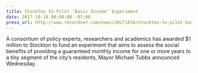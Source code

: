 ```yaml
---
title: Stockton to Pilot ‘Basic Income’ Experiment
date: 2017-10-18 00:00:00 -07:00
press_url: http://www.recordnet.com/news/20171018/stockton-to-pilot-basic-income-experiment
---
```


A consortium of policy experts, researchers and academics has awarded $1 million to Stockton to fund an experiment that aims to assess the social benefits of providing a guaranteed monthly income for one or more years to a tiny segment of the city’s residents, Mayor Michael Tubbs announced Wednesday.
